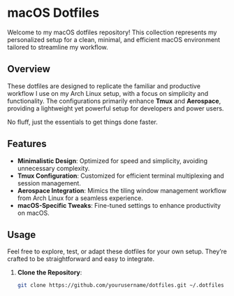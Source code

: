 # macOS Dotfiles

Welcome to my macOS dotfiles repository! This collection represents my personalized setup for a clean, minimal, and efficient macOS environment tailored to streamline my workflow.

## Overview

These dotfiles are designed to replicate the familiar and productive workflow I use on my Arch Linux setup, with a focus on simplicity and functionality. The configurations primarily enhance **Tmux** and **Aerospace**, providing a lightweight yet powerful setup for developers and power users.

No fluff, just the essentials to get things done faster.

## Features

- **Minimalistic Design**: Optimized for speed and simplicity, avoiding unnecessary complexity.
- **Tmux Configuration**: Customized for efficient terminal multiplexing and session management.
- **Aerospace Integration**: Mimics the tiling window management workflow from Arch Linux for a seamless experience.
- **macOS-Specific Tweaks**: Fine-tuned settings to enhance productivity on macOS.

## Usage

Feel free to explore, test, or adapt these dotfiles for your own setup. They’re crafted to be straightforward and easy to integrate.

1. **Clone the Repository**:
   ```bash
   git clone https://github.com/yourusername/dotfiles.git ~/.dotfiles
